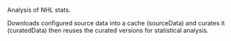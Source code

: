 Analysis of NHL stats.

Downloads configured source data into a cache (sourceData) and curates it (curatedData) then reuses the curated versions for statistical analysis.
